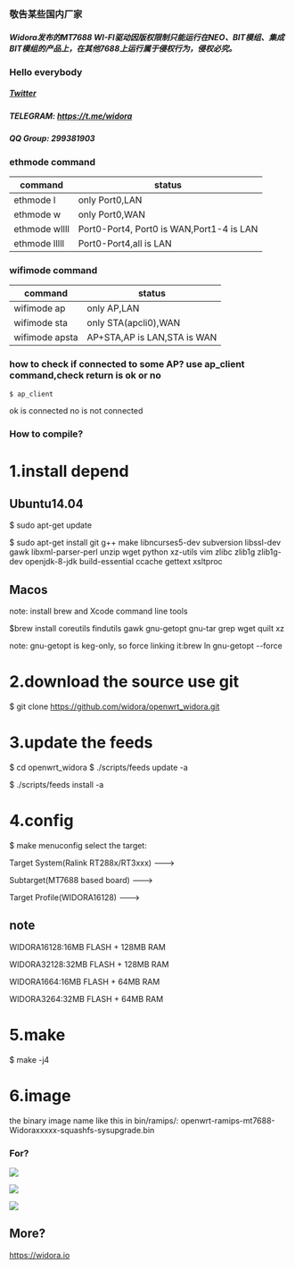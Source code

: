 ### 敬告某些国内厂家
##### Widora发布的MT7688 WI-FI驱动因版权限制只能运行在NEO、BIT模组、集成BIT模组的产品上，在其他7688上运行属于侵权行为，侵权必究。

### Hello everybody
##### [Twitter](https://twitter.com/widoraIoT/)
##### TELEGRAM: https://t.me/widora
##### QQ Group: 299381903

### ethmode command
| command |   status   |  
|---|---|
| ethmode l | only Port0,LAN |
| ethmode w | only Port0,WAN |
| ethmode wllll | Port0-Port4, Port0 is WAN,Port1-4 is LAN |
| ethmode lllll | Port0-Port4,all is LAN |


### wifimode command
| command |   status   |  
|---|---|
| wifimode ap | only AP,LAN |
| wifimode sta | only STA(apcli0),WAN |
| wifimode apsta | AP+STA,AP is LAN,STA is WAN |

### how to check if connected to some AP? use ap_client command,check return is ok or no
``` sh
$ ap_client
```
ok is connected
no is not connected

### How to compile?
# 1.install depend
## Ubuntu14.04
$ sudo apt-get update

$ sudo apt-get install git g++ make libncurses5-dev subversion libssl-dev gawk libxml-parser-perl unzip wget python xz-utils vim zlibc zlib1g zlib1g-dev openjdk-8-jdk build-essential ccache gettext xsltproc 
## Macos
note: install brew and Xcode command line tools

$brew install coreutils findutils gawk gnu-getopt gnu-tar grep wget quilt xz

note: gnu-getopt is keg-only, so force linking it:brew ln gnu-getopt --force

# 2.download the source use git
$ git clone https://github.com/widora/openwrt_widora.git
# 3.update the feeds
$ cd openwrt_widora
$ ./scripts/feeds update -a

$ ./scripts/feeds install -a
# 4.config
$ make menuconfig
select the target:

Target System(Ralink RT288x/RT3xxx) --->

Subtarget(MT7688 based board) --->

Target Profile(WIDORA16128) --->

## note
WIDORA16128:16MB FLASH + 128MB RAM

WIDORA32128:32MB FLASH + 128MB RAM

WIDORA1664:16MB FLASH + 64MB RAM

WIDORA3264:32MB FLASH + 64MB RAM

# 5.make
$ make -j4
# 6.image
the binary image name like this in bin/ramips/:
openwrt-ramips-mt7688-Widoraxxxxx-squashfs-sysupgrade.bin

### For?
![](http://cn.widora.io/_media/bit3new.jpg)

![](http://cn.widora.io/_media/zh/bit4only.jpg)

![](http://cn.widora.io/_media/bit5only.jpg)

## More?
https://widora.io
